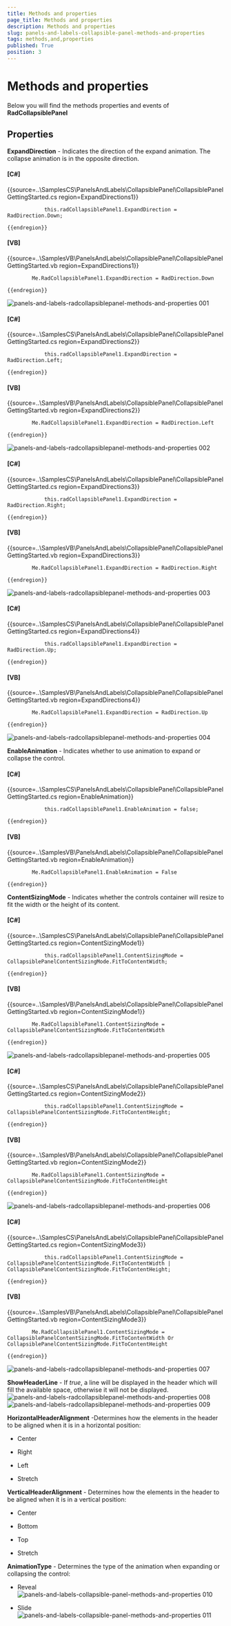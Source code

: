 ```yaml
---
title: Methods and properties
page_title: Methods and properties
description: Methods and properties
slug: panels-and-labels-collapsible-panel-methods-and-properties
tags: methods,and,properties
published: True
position: 3
---
```


# Methods and properties



Below you will find the methods properties and events of __RadCollapsiblePanel__

## Properties

__ExpandDirection__ - Indicates the direction of the expand animation. The collapse animation is in the opposite direction.
        

#### __[C#]__

{{source=..\SamplesCS\PanelsAndLabels\CollapsiblePanel\CollapsiblePanelGettingStarted.cs region=ExpandDirections1}}
	
	            this.radCollapsiblePanel1.ExpandDirection = RadDirection.Down;
	
	{{endregion}}



#### __[VB]__

{{source=..\SamplesVB\PanelsAndLabels\CollapsiblePanel\CollapsiblePanelGettingStarted.vb region=ExpandDirections1}}
	
	        Me.RadCollapsiblePanel1.ExpandDirection = RadDirection.Down
	
	{{endregion}}

![panels-and-labels-radcollapsiblepanel-methods-and-properties 001](images/panels-and-labels-radcollapsiblepanel-methods-and-properties001.png)

#### __[C#]__

{{source=..\SamplesCS\PanelsAndLabels\CollapsiblePanel\CollapsiblePanelGettingStarted.cs region=ExpandDirections2}}
	
	            this.radCollapsiblePanel1.ExpandDirection = RadDirection.Left;
	
	{{endregion}}



#### __[VB]__

{{source=..\SamplesVB\PanelsAndLabels\CollapsiblePanel\CollapsiblePanelGettingStarted.vb region=ExpandDirections2}}
	
	        Me.RadCollapsiblePanel1.ExpandDirection = RadDirection.Left
	
	{{endregion}}

![panels-and-labels-radcollapsiblepanel-methods-and-properties 002](images/panels-and-labels-radcollapsiblepanel-methods-and-properties002.png)

#### __[C#]__

{{source=..\SamplesCS\PanelsAndLabels\CollapsiblePanel\CollapsiblePanelGettingStarted.cs region=ExpandDirections3}}
	
	            this.radCollapsiblePanel1.ExpandDirection = RadDirection.Right;
	
	{{endregion}}



#### __[VB]__

{{source=..\SamplesVB\PanelsAndLabels\CollapsiblePanel\CollapsiblePanelGettingStarted.vb region=ExpandDirections3}}
	
	        Me.RadCollapsiblePanel1.ExpandDirection = RadDirection.Right
	
	{{endregion}}

![panels-and-labels-radcollapsiblepanel-methods-and-properties 003](images/panels-and-labels-radcollapsiblepanel-methods-and-properties003.png)

#### __[C#]__

{{source=..\SamplesCS\PanelsAndLabels\CollapsiblePanel\CollapsiblePanelGettingStarted.cs region=ExpandDirections4}}
	
	            this.radCollapsiblePanel1.ExpandDirection = RadDirection.Up;
	
	{{endregion}}



#### __[VB]__

{{source=..\SamplesVB\PanelsAndLabels\CollapsiblePanel\CollapsiblePanelGettingStarted.vb region=ExpandDirections4}}
	
	        Me.RadCollapsiblePanel1.ExpandDirection = RadDirection.Up
	
	{{endregion}}

![panels-and-labels-radcollapsiblepanel-methods-and-properties 004](images/panels-and-labels-radcollapsiblepanel-methods-and-properties004.png)

__EnableAnimation__ - Indicates whether to use animation to expand or collapse the control.
        

#### __[C#]__

{{source=..\SamplesCS\PanelsAndLabels\CollapsiblePanel\CollapsiblePanelGettingStarted.cs region=EnableAnimation}}
	
	            this.radCollapsiblePanel1.EnableAnimation = false;
	
	{{endregion}}



#### __[VB]__

{{source=..\SamplesVB\PanelsAndLabels\CollapsiblePanel\CollapsiblePanelGettingStarted.vb region=EnableAnimation}}
	
	        Me.RadCollapsiblePanel1.EnableAnimation = False
	
	{{endregion}}



__ContentSizingMode__ -  Indicates whether the controls container will resize to fit the width or the height of its content.
        

#### __[C#]__

{{source=..\SamplesCS\PanelsAndLabels\CollapsiblePanel\CollapsiblePanelGettingStarted.cs region=ContentSizingMode1}}
	
	            this.radCollapsiblePanel1.ContentSizingMode = CollapsiblePanelContentSizingMode.FitToContentWidth;
	
	{{endregion}}



#### __[VB]__

{{source=..\SamplesVB\PanelsAndLabels\CollapsiblePanel\CollapsiblePanelGettingStarted.vb region=ContentSizingMode1}}
	
	        Me.RadCollapsiblePanel1.ContentSizingMode = CollapsiblePanelContentSizingMode.FitToContentWidth
	
	{{endregion}}

![panels-and-labels-radcollapsiblepanel-methods-and-properties 005](images/panels-and-labels-radcollapsiblepanel-methods-and-properties005.png)

#### __[C#]__

{{source=..\SamplesCS\PanelsAndLabels\CollapsiblePanel\CollapsiblePanelGettingStarted.cs region=ContentSizingMode2}}
	
	            this.radCollapsiblePanel1.ContentSizingMode = CollapsiblePanelContentSizingMode.FitToContentHeight;
	
	{{endregion}}



#### __[VB]__

{{source=..\SamplesVB\PanelsAndLabels\CollapsiblePanel\CollapsiblePanelGettingStarted.vb region=ContentSizingMode2}}
	
	        Me.RadCollapsiblePanel1.ContentSizingMode = CollapsiblePanelContentSizingMode.FitToContentHeight
	
	{{endregion}}

![panels-and-labels-radcollapsiblepanel-methods-and-properties 006](images/panels-and-labels-radcollapsiblepanel-methods-and-properties006.png)

#### __[C#]__

{{source=..\SamplesCS\PanelsAndLabels\CollapsiblePanel\CollapsiblePanelGettingStarted.cs region=ContentSizingMode3}}
	
	            this.radCollapsiblePanel1.ContentSizingMode = CollapsiblePanelContentSizingMode.FitToContentWidth | CollapsiblePanelContentSizingMode.FitToContentHeight;
	
	{{endregion}}



#### __[VB]__

{{source=..\SamplesVB\PanelsAndLabels\CollapsiblePanel\CollapsiblePanelGettingStarted.vb region=ContentSizingMode3}}
	
	        Me.RadCollapsiblePanel1.ContentSizingMode = CollapsiblePanelContentSizingMode.FitToContentWidth Or CollapsiblePanelContentSizingMode.FitToContentHeight
	
	{{endregion}}

![panels-and-labels-radcollapsiblepanel-methods-and-properties 007](images/panels-and-labels-radcollapsiblepanel-methods-and-properties007.png)

__ShowHeaderLine__ - If *true*, a line will be displayed in the header which will fill the available space, otherwise it will not be displayed.
        ![panels-and-labels-radcollapsiblepanel-methods-and-properties 008](images/panels-and-labels-radcollapsiblepanel-methods-and-properties008.png)![panels-and-labels-radcollapsiblepanel-methods-and-properties 009](images/panels-and-labels-radcollapsiblepanel-methods-and-properties009.png)

__HorizontalHeaderAlignment__ -Determines how the elements in the header to be aligned when it is in a horizontal position:
        

* Center
            

* Right
            

* Left
            

* Stretch
            

__VerticalHeaderAlignment__ - Determines how the elements in the header to be aligned when it is in a vertical position:
        

* Center
            

* Bottom
            

* Top
            

* Stretch
            

__AnimationType__ - Determines the type of the animation when expanding or collapsing the control:
        

* Reveal
            ![panels-and-labels-collapsible-panel-methods-and-properties 010](images/panels-and-labels-collapsible-panel-methods-and-properties010.gif)

* Slide
            ![panels-and-labels-collapsible-panel-methods-and-properties 011](images/panels-and-labels-collapsible-panel-methods-and-properties011.gif)
